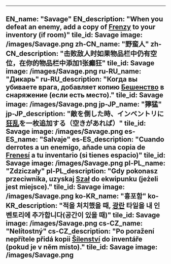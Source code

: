 ---

EN_name: "Savage"
EN_description: "When you defeat an enemy, add a copy of <a href = '../en/abilities#Frenzy'>Frenzy</a> to your inventory (if room)"
tile_id: Savage
image: /images/Savage.png
zh-CN_name: "野蛮人"
zh-CN_description: "击败敌人时如果物品栏中仍有空位，在你的物品栏中添加1张癫狂"
tile_id: Savage
image: /images/Savage.png
ru-RU_name: "Дикарь"
ru-RU_description: "Когда вы убиваете врага, добавляет копию <a href = '../ru_ru/abilities#Frenzy'>Бешенство</a> в снаряжение (если есть место)."
tile_id: Savage
image: /images/Savage.png
jp-JP_name: "獰猛"
jp-JP_description: "敵を倒した時、インベントリに<a href = '../jp_jp/abilities#Frenzy'>狂乱</a>を一枚追加する（空きがあれば）"
tile_id: Savage
image: /images/Savage.png
es-ES_name: "Salvaje"
es-ES_description: "Cuando derrotes a un enemigo, añade una copia de <a href = '../es_es/abilities#Frenzy'>Frenesí</a> a tu inventario (si tienes espacio)"
tile_id: Savage
image: /images/Savage.png
pl-PL_name: "Zdziczały"
pl-PL_description: "Gdy pokonasz przeciwnika, uzyskaj <a href = '../pl_pl/abilities#Frenzy'>Szał</a> do ekwipunku (jeżeli jest miejsce)."
tile_id: Savage
image: /images/Savage.png
ko-KR_name: "흉포함"
ko-KR_description: "적을 처치했을 때, <a href = '../ko_kr/abilities#Frenzy'>광란</a> 타일을 내 인벤토리에 추가합니다(공간이 있을 때)"
tile_id: Savage
image: /images/Savage.png
cs-CZ_name: "Nelítostný"
cs-CZ_description: "Po poražení nepřítele přidá kopii <a href = '../cs_cz/abilities#Frenzy'>Šílenství</a> do inventáře (pokud je v něm místo)."
tile_id: Savage
image: /images/Savage.png
---